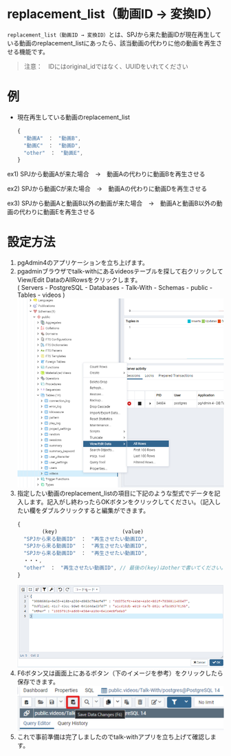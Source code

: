 # replacement_list（動画ID → 変換ID）
`replacement_list（動画ID → 変換ID）`とは、SPJから来た動画IDが現在再生している動画のreplacement_listにあったら、該当動画の代わりに他の動画を再生させる機能です。
> 注意：　IDにはoriginal_idではなく、UUIDをいれてください

# 例
* 現在再生している動画のreplacement_list
  ```javascript
  {
    "動画A"　：　"動画B",
    "動画C"　：　"動画D",
    "other"　：　"動画E",
  }
  ```
ex1) SPJから動画Aが来た場合　→　動画Aの代わりに動画Bを再生させる   

ex2) SPJから動画Cが来た場合　→　動画Aの代わりに動画Dを再生させる   

ex3) SPJから動画Aと動画B以外の動画が来た場合　→　動画Aと動画B以外の動画の代わりに動画Eを再生させる

# 設定方法
1. pgAdmin4のアプリケーションを立ち上げます。
2. pgadminブラウザでtalk-withにあるvideosテーブルを探して右クリックしてView/Edit DataのAllRowsをクリックします。   
( Servers - PostgreSQL - Databases - Talk-With - Schemas - public - Tables - videos )
  ![代替リスト画面1](./images/pg/pgadmin/open_the_videos_table.png)
3. 指定したい動画のreplacement_listの項目に下記のような型式でデータを記入します。記入がし終わったらOKボタンをクリックしてください。（記入したい欄をダブルクリックすると編集ができます。    
    ```javascript
    {
            (key)                     (value)
      "SPJから来る動画ID"　：　"再生させたい動画ID",
      "SPJから来る動画ID"　：　"再生させたい動画ID",
      "SPJから来る動画ID"　：　"再生させたい動画ID",
      ・・・,
      "other"　：　"再生させたい動画ID", // 最後の(key)はotherで書いてください。
    }
    ``` 
    ![代替リスト画面2](./images/pg/functional_description_Img/replacement_list/replacement_list_data.png)
4. F6ボタン又は画面上にあるボタン（下のイメージを参考）をクリックしたら保存できます。
  ![代替リスト画面3](./images/pg/pgadmin/save_data(F6).png)
5. これで事前準備は完了しましたのでtalk-withアプリを立ち上げて確認します。